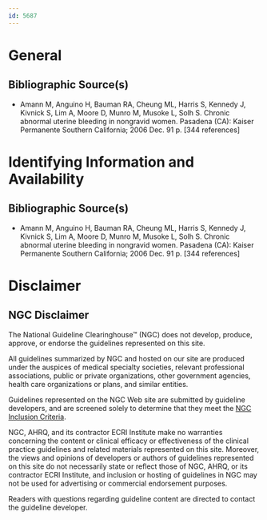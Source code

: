 ```yaml
---
id: 5687
---
```


# General

## Bibliographic Source(s)

- Amann M, Anguino H, Bauman RA, Cheung ML, Harris S, Kennedy J, Kivnick S, Lim A, Moore D, Munro M, Musoke L, Solh S. Chronic abnormal uterine bleeding in nongravid women. Pasadena (CA): Kaiser Permanente Southern California; 2006 Dec. 91 p. [344 references]

# Identifying Information and Availability

## Bibliographic Source(s)

- Amann M, Anguino H, Bauman RA, Cheung ML, Harris S, Kennedy J, Kivnick S, Lim A, Moore D, Munro M, Musoke L, Solh S. Chronic abnormal uterine bleeding in nongravid women. Pasadena (CA): Kaiser Permanente Southern California; 2006 Dec. 91 p. [344 references]

# Disclaimer

## NGC Disclaimer

The National Guideline Clearinghouse™ (NGC) does not develop, produce, approve, or endorse the guidelines represented on this site.

All guidelines summarized by NGC and hosted on our site are produced under the auspices of medical specialty societies, relevant professional associations, public or private organizations, other government agencies, health care organizations or plans, and similar entities.

Guidelines represented on the NGC Web site are submitted by guideline developers, and are screened solely to determine that they meet the [NGC Inclusion Criteria](/help-and-about/summaries/inclusion-criteria).

NGC, AHRQ, and its contractor ECRI Institute make no warranties concerning the content or clinical efficacy or effectiveness of the clinical practice guidelines and related materials represented on this site. Moreover, the views and opinions of developers or authors of guidelines represented on this site do not necessarily state or reflect those of NGC, AHRQ, or its contractor ECRI Institute, and inclusion or hosting of guidelines in NGC may not be used for advertising or commercial endorsement purposes.

Readers with questions regarding guideline content are directed to contact the guideline developer.

